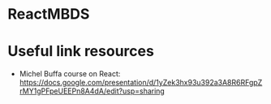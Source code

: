 # ReactMBDS

# Useful link resources
- Michel Buffa course on React: https://docs.google.com/presentation/d/1yZek3hx93u392a3A8R6RFgpZrMY1gPFpeUEEPn8A4dA/edit?usp=sharing
